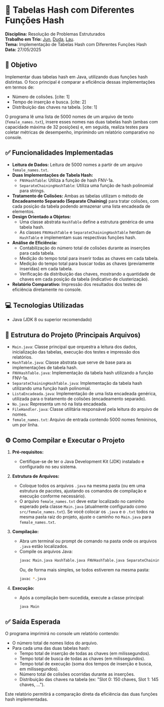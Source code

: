 # 📘 Tabelas Hash com Diferentes Funções Hash

**Disciplina:** Resolução de Problemas Estruturados </br>
**Trabalho em Trio:** [Jun](https://github.com/julia-tatim), [Duda](https://github.com/dudatt), [Lau](https://github.com/kyoulau). </br>
**Tema:** Implementação de Tabelas Hash com Diferentes Funções Hash </br>
**Data:** 27/05/2025

## 📌 Objetivo

Implementar duas tabelas hash em Java, utilizando duas funções hash distintas. O foco principal é comparar a eficiência dessas implementações em termos de:

* Número de colisões. [cite: 1]
* Tempo de inserção e busca. [cite: 2]
* Distribuição das chaves na tabela. [cite: 1]

O programa lê uma lista de 5000 nomes de um arquivo de texto (`female_names.txt`), insere esses nomes nas duas tabelas hash (ambas com capacidade máxima de 32 posições) e, em seguida, realiza testes para coletar métricas de desempenho, imprimindo um relatório comparativo no console.

## ✅ Funcionalidades Implementadas

* **Leitura de Dados:** Leitura de 5000 nomes a partir de um arquivo `female_names.txt`. 
* **Duas Implementações de Tabela Hash:**
    * `FNVHashTable`: Utiliza a função de hash FNV-1a.
    * `SeparateChainingHashTable`: Utiliza uma função de hash polinomial para strings.
* **Tratamento de Colisões:** Ambas as tabelas utilizam o método de **Encadeamento Separado (Separate Chaining)** para tratar colisões, com cada posição da tabela podendo armazenar uma lista encadeada de elementos.
* **Design Orientado a Objetos:**
    * Uma classe abstrata `HashTable` define a estrutura genérica de uma tabela hash.
    * As classes `FNVHashTable` e `SeparateChainingHashTable` herdam de `HashTable` e implementam suas respectivas funções hash. 
* **Análise de Eficiência:**
    * Contabilização do número total de colisões durante as inserções para cada tabela. 
    * Medição do tempo total para inserir todas as chaves em cada tabela.
    * Medição do tempo total para buscar todas as chaves (previamente inseridas) em cada tabela. 
    * Verificação da distribuição das chaves, mostrando a quantidade de chaves em cada posição da tabela (indicativo de clusterização). 
* **Relatório Comparativo:** Impressão dos resultados dos testes de eficiência diretamente no console.
  
## 💻 Tecnologias Utilizadas

* Java (JDK 8 ou superior recomendado)

## 🧱 Estrutura do Projeto (Principais Arquivos)

* `Main.java`: Classe principal que orquestra a leitura dos dados, inicialização das tabelas, execução dos testes e impressão dos relatórios.
* `HashTable.java`: Classe abstrata que serve de base para as implementações de tabela hash. 
* `FNVHashTable.java`: Implementação da tabela hash utilizando a função FNV-1a.
* `SeparateChainingHashTable.java`: Implementação da tabela hash utilizando uma função hash polinomial.
* `ListaEncadeada.java`: Implementação de uma lista encadeada genérica, utilizada para o tratamento de colisões (encadeamento separado).
* `No.java`: Representa um nó na lista encadeada.
* `FileHandler.java`: Classe utilitária responsável pela leitura do arquivo de nomes. 
* `female_names.txt`: Arquivo de entrada contendo 5000 nomes femininos, um por linha. 

## ⚙️ Como Compilar e Executar o Projeto

1.  **Pré-requisitos:**
    * Certifique-se de ter o Java Development Kit (JDK) instalado e configurado no seu sistema.

2.  **Estrutura de Arquivos:**
    * Coloque todos os arquivos `.java` na mesma pasta (ou em uma estrutura de pacotes, ajustando os comandos de compilação e execução conforme necessário).
    * O arquivo `female_names.txt` deve estar localizado no caminho esperado pela classe `Main.java` (atualmente configurado como `src/female_names.txt`). Se você colocar os `.java` e o `.txt` todos na mesma pasta raiz do projeto, ajuste o caminho no `Main.java` para `female_names.txt`.

3.  **Compilação:**
    * Abra um terminal ou prompt de comando na pasta onde os arquivos `.java` estão localizados.
    * Compile os arquivos Java:
        ```bash
        javac Main.java HashTable.java FNVHashTable.java SeparateChainingHashTable.java ListaEncadeada.java No.java FileHandler.java
        ```
        Ou, de forma mais simples, se todos estiverem na mesma pasta:
        ```bash
        javac *.java
        ```

4.  **Execução:**
    * Após a compilação bem-sucedida, execute a classe principal:
        ```bash
        java Main
        ```

## ✅ Saída Esperada

O programa imprimirá no console um relatório contendo:

* O número total de nomes lidos do arquivo.
* Para cada uma das duas tabelas hash:
    * Tempo total de inserção de todas as chaves (em milissegundos). 
    * Tempo total de busca de todas as chaves (em milissegundos). 
    * Tempo total de execução (soma dos tempos de inserção e busca, em milissegundos).
    * Número total de colisões ocorridas durante as inserções. 
    * Distribuição das chaves na tabela (ex: "Slot 0: 150 chaves, Slot 1: 145 chaves, ..."). 

Este relatório permitirá a comparação direta da eficiência das duas funções hash implementadas. 
